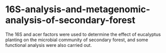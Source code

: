 # 16S-analysis-and-metagenomic-analysis-of-secondary-forest
The 16S and acer factors were used to determine the effect of eucalyptus planting on the microbial community of secondary forest, and some functional analysis were also carried out.

